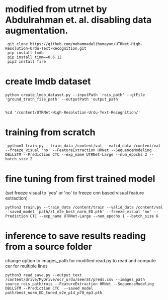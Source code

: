 # modified from utrnet by Abdulrahman et. al. disabling data augmentation.

```
 git clone https://github.com/mohammadalihumayun/UTRNet-High-Resolution-Urdu-Text-Recognition.git
 pip install lmdb
 pip install timm==0.6.12
 pip3 install fire
```
# create lmdb dataset
```
python create_lmdb_dataset.py --inputPath 'rois_path' --gtFile 'ground_truth_file_path' --outputPath 'output_path'


%cd '/content/UTRNet-High-Resolution-Urdu-Text-Recognition/'
```


# training from scratch
` python3 train.py --train_data /content/val --valid_data /content/val --freeze_visual 'no' --FeatureExtraction HRNet --SequenceModeling DBiLSTM --Prediction CTC --exp_name UTRNet-Large --num_epochs 2 --batch_size 2`

# fine tuning from first trained model 

(set freeze visual to 'yes' or 'no' to freeze cnn based visual feature extraction)


`python3 train.py --train_data /content/train --valid_data /content/val --saved_model 'path/z1_e2e_best_norm_ED.pth' --freeze_visual 'no' --Prediction CTC --exp_name UTRNet-Large --num_epochs 1 --batch_size 6`

# inference to save results reading from a source folder

 change option to images_path for modified read.py to read and compute cer for multiple lines

 
`python3 read_save.py --output_text /content/drive/MyDrive/ocr_urdu/seerat/preds.csv --images_path source_rois_path/rois --FeatureExtraction HRNet --SequenceModeling DBiLSTM --Prediction CTC  --saved_model  path/best_norm_ED_tuned_e2e_p14_p70_ep3.pth`
